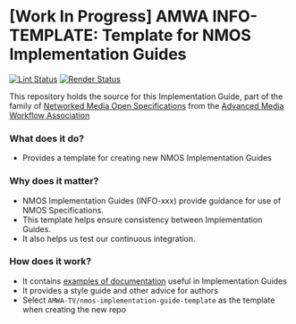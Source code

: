 # \[Work In Progress\] AMWA INFO-TEMPLATE: Template for NMOS Implementation Guides

[![Lint Status](https://github.com/AMWA-TV/nmos-implementation-guide-template/workflows/Lint/badge.svg)](https://github.com/AMWA-TV/nmos-implementation-guide-template/actions?query=workflow%3ALint)
[![Render Status](https://github.com/AMWA-TV/nmos-implementation-guide-template/workflows/Render/badge.svg)](https://github.com/AMWA-TV/nmos-implementation-guide-template/actions?query=workflow%3ARender)

This repository holds the source for this Implementation Guide, part of the family of [Networked Media Open Specifications](https://specs.amwa.tv/nmos) from the [Advanced Media Workflow Association](https://amwa.tv)

<!-- INTRO-START -->

### What does it do?

- Provides a template for creating new NMOS Implementation Guides

### Why does it matter?

- NMOS Implementation Guides (INFO-xxx) provide guidance for use of NMOS Specifications. 
- This template helps ensure consistency between Implementation Guides.
- It also helps us test our continuous integration.

### How does it work?

- It contains [examples of documentation](docs/) useful in Implementation Guides
- It provides a style guide and other advice for authors
- Select `AMWA-TV/nmos-implementation-guide-template` as the template when creating the new repo

<!-- INTRO-END -->
